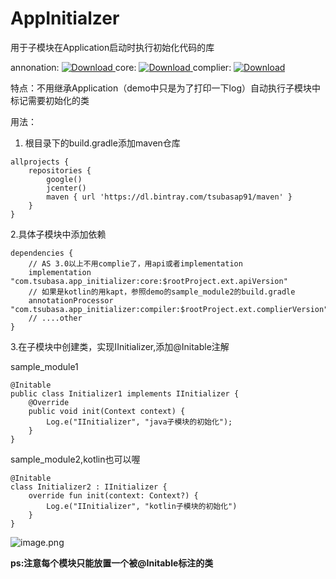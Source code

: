 # AppInitialzer
用于子模块在Application启动时执行初始化代码的库

annonation: [ ![Download](https://api.bintray.com/packages/tsubasap91/maven/annontation/images/download.svg) ](https://bintray.com/tsubasap91/maven/annontation/_latestVersion)
core: [ ![Download](https://api.bintray.com/packages/tsubasap91/maven/core/images/download.svg) ](https://bintray.com/tsubasap91/maven/core/_latestVersion)
complier: [ ![Download](https://api.bintray.com/packages/tsubasap91/maven/compiler/images/download.svg) ](https://bintray.com/tsubasap91/maven/compiler/_latestVersion)

特点：不用继承Application（demo中只是为了打印一下log）自动执行子模块中标记需要初始化的类

用法：

1. 根目录下的build.gradle添加maven仓库
```
allprojects {
    repositories {
        google()
        jcenter()
        maven { url 'https://dl.bintray.com/tsubasap91/maven' }
    }
}
```

2.具体子模块中添加依赖
```
dependencies {
    // AS 3.0以上不用complie了，用api或者implementation
    implementation "com.tsubasa.app_initializer:core:$rootProject.ext.apiVersion"
    // 如果是kotlin的用kapt，参照demo的sample_module2的build.gradle
    annotationProcessor "com.tsubasa.app_initializer:compiler:$rootProject.ext.complierVersion"
    // ....other
}
```

3.在子模块中创建类，实现IInitializer,添加@Initable注解

sample_module1
```
@Initable
public class Initializer1 implements IInitializer {
    @Override
    public void init(Context context) {
        Log.e("IInitializer", "java子模块的初始化");
    }
}
```

sample_module2,kotlin也可以喔
```
@Initable
class Initializer2 : IInitializer {
    override fun init(context: Context?) {
        Log.e("IInitializer", "kotlin子模块的初始化")
    }
}
```

![image.png](http://upload-images.jianshu.io/upload_images/1712960-857e524cf2001cdd.png?imageMogr2/auto-orient/strip%7CimageView2/2/w/1240)

**ps:注意每个模块只能放置一个被@Initable标注的类**
